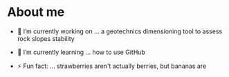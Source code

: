 # About me

- 🔭 I’m currently working on ...
a geotechnics dimensioning tool to assess rock slopes stability

- 🌱 I’m currently learning ...
how to use GitHub

- ⚡ Fun fact: ...
strawberries aren't actually berries, but bananas are
